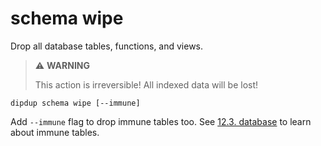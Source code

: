 # schema wipe

Drop all database tables, functions, and views.

> ⚠ **WARNING**
>
> This action is irreversible! All indexed data will be lost!

```shell
dipdup schema wipe [--immune]
```

Add `--immune` flag to drop immune tables too. See [12.3. database](../config-reference/database.md#postgresql) to learn about immune tables.
